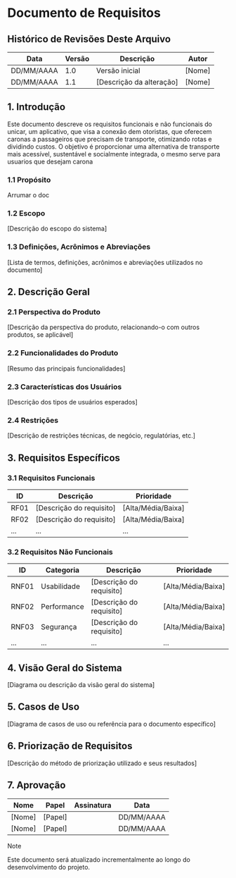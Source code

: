 # Documento de Requisitos

## Histórico de Revisões Deste Arquivo

| Data       | Versão | Descrição                | Autor  |
| ---------- | ------ | ------------------------ | ------ |
| DD/MM/AAAA | 1.0    | Versão inicial           | [Nome] |
| DD/MM/AAAA | 1.1    | [Descrição da alteração] | [Nome] |

## 1. Introdução

Este documento descreve os requisitos funcionais e não funcionais do unicar, um aplicativo, que visa a conexão dem otoristas, que oferecem caronas a passageiros que precisam de transporte, otimizando rotas e dividindo custos. O objetivo é proporcionar uma alternativa de transporte mais acessível, sustentável e socialmente integrada, o mesmo serve para usuarios que desejam carona

### 1.1 Propósito

Arrumar o doc

### 1.2 Escopo

[Descrição do escopo do sistema]

### 1.3 Definições, Acrônimos e Abreviações

[Lista de termos, definições, acrônimos e abreviações utilizados no documento]

## 2. Descrição Geral

### 2.1 Perspectiva do Produto

[Descrição da perspectiva do produto, relacionando-o com outros produtos, se aplicável]

### 2.2 Funcionalidades do Produto

[Resumo das principais funcionalidades]

### 2.3 Características dos Usuários

[Descrição dos tipos de usuários esperados]

### 2.4 Restrições

[Descrição de restrições técnicas, de negócio, regulatórias, etc.]

## 3. Requisitos Específicos

### 3.1 Requisitos Funcionais

| ID   | Descrição                | Prioridade         |
| ---- | ------------------------ | ------------------ |
| RF01 | [Descrição do requisito] | [Alta/Média/Baixa] |
| RF02 | [Descrição do requisito] | [Alta/Média/Baixa] |
| ...  | ...                      | ...                |

### 3.2 Requisitos Não Funcionais

| ID    | Categoria   | Descrição                | Prioridade         |
| ----- | ----------- | ------------------------ | ------------------ |
| RNF01 | Usabilidade | [Descrição do requisito] | [Alta/Média/Baixa] |
| RNF02 | Performance | [Descrição do requisito] | [Alta/Média/Baixa] |
| RNF03 | Segurança   | [Descrição do requisito] | [Alta/Média/Baixa] |
| ...   | ...         | ...                      | ...                |

## 4. Visão Geral do Sistema

[Diagrama ou descrição da visão geral do sistema]

## 5. Casos de Uso

[Diagrama de casos de uso ou referência para o documento específico]

## 6. Priorização de Requisitos

[Descrição do método de priorização utilizado e seus resultados]

## 7. Aprovação

| Nome   | Papel   | Assinatura | Data       |
| ------ | ------- | ---------- | ---------- |
| [Nome] | [Papel] |            | DD/MM/AAAA |
| [Nome] | [Papel] |            | DD/MM/AAAA |

>[!NOTE]
>Este documento será atualizado incrementalmente ao longo do desenvolvimento do projeto.
